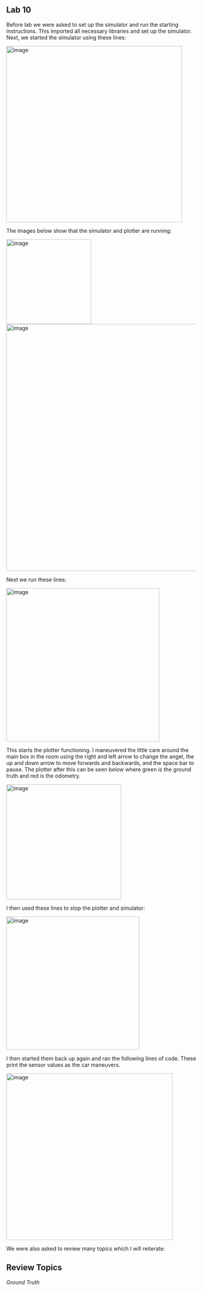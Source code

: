 ## Lab 10

Before lab we were asked to set up the simulator and run the starting instructions. This imported all necessary libraries and set up the simulator. Next,  we started the simulator using these lines:

<img width="465" alt="image" src="https://user-images.githubusercontent.com/89661904/234406582-f12be59d-9280-4395-bd99-2e4753f440a1.png">

The images below show that the simulator and plotter are running:

<img width="224" alt="image" src="https://user-images.githubusercontent.com/89661904/234406538-c2e49197-3ce4-4cae-9e6a-1910a5b975ec.png">

<img width="652" alt="image" src="https://user-images.githubusercontent.com/89661904/234406472-18c91e10-a5d7-45b7-a979-2de1c0e7426e.png">


Next we run these lines:


<img width="405" alt="image" src="https://user-images.githubusercontent.com/89661904/234408857-3ae9c6df-b320-46f7-8365-2ae6e8479d2c.png">

This starts the plotter functioning. I maneuvered the little care around the main box in the room using the right and left arrow to change the angel, the up and down arrow to move forwards and backwards, and the space bar to pause. The plotter after this can be seen below where green is the ground truth and red is the odometry.

<img width="304" alt="image" src="https://user-images.githubusercontent.com/89661904/234407147-7e818c8f-3635-4717-9eeb-94a76bfdde84.png">

I then used these lines to stop the plotter and simulator:

<img width="352" alt="image" src="https://user-images.githubusercontent.com/89661904/234407255-effbe9bc-e38f-44b3-8b49-7e8894f79ad5.png">

I then started them back up again and ran the following lines of code. These print the sensor values as the car maneuvers.

<img width="440" alt="image" src="https://user-images.githubusercontent.com/89661904/234407522-272bdae8-4e32-49ab-add0-cab969fbea3c.png">

We were also asked to review many topics which I will reiterate:

## Review Topics
_Ground Truth_



